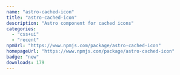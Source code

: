 ```yaml
---
name: "astro-cached-icon"
title: "astro-cached-icon"
description: "Astro component for cached icons"
categories:
  - "css+ui"
  - "recent"
npmUrl: "https://www.npmjs.com/package/astro-cached-icon"
homepageUrl: "https://www.npmjs.com/package/astro-cached-icon"
badge: "new"
downloads: 179
---
```

